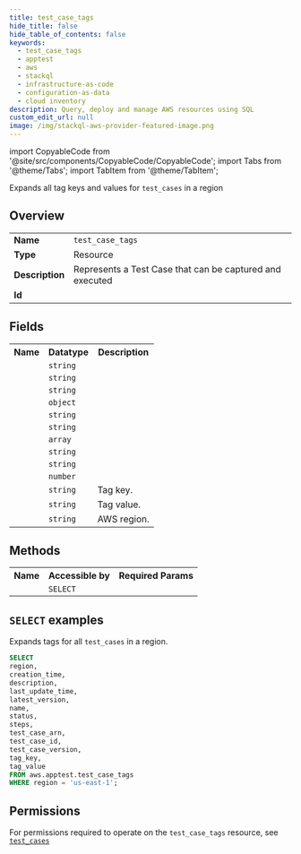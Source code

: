 ```yaml
---
title: test_case_tags
hide_title: false
hide_table_of_contents: false
keywords:
  - test_case_tags
  - apptest
  - aws
  - stackql
  - infrastructure-as-code
  - configuration-as-data
  - cloud inventory
description: Query, deploy and manage AWS resources using SQL
custom_edit_url: null
image: /img/stackql-aws-provider-featured-image.png
---
```


import CopyableCode from '@site/src/components/CopyableCode/CopyableCode';
import Tabs from '@theme/Tabs';
import TabItem from '@theme/TabItem';

Expands all tag keys and values for <code>test_cases</code> in a region

## Overview
<table>
<tbody>
<tr><td><b>Name</b></td><td><code>test_case_tags</code></td></tr>
<tr><td><b>Type</b></td><td>Resource</td></tr>
<tr><td><b>Description</b></td><td>Represents a Test Case that can be captured and executed</td></tr>
<tr><td><b>Id</b></td><td><CopyableCode code="aws.apptest.test_case_tags" /></td></tr>
</tbody>
</table>

## Fields
<table>
<tbody>
<tr><th>Name</th><th>Datatype</th><th>Description</th></tr><tr><td><CopyableCode code="creation_time" /></td><td><code>string</code></td><td></td></tr>
<tr><td><CopyableCode code="description" /></td><td><code>string</code></td><td></td></tr>
<tr><td><CopyableCode code="last_update_time" /></td><td><code>string</code></td><td></td></tr>
<tr><td><CopyableCode code="latest_version" /></td><td><code>object</code></td><td></td></tr>
<tr><td><CopyableCode code="name" /></td><td><code>string</code></td><td></td></tr>
<tr><td><CopyableCode code="status" /></td><td><code>string</code></td><td></td></tr>
<tr><td><CopyableCode code="steps" /></td><td><code>array</code></td><td></td></tr>
<tr><td><CopyableCode code="test_case_arn" /></td><td><code>string</code></td><td></td></tr>
<tr><td><CopyableCode code="test_case_id" /></td><td><code>string</code></td><td></td></tr>
<tr><td><CopyableCode code="test_case_version" /></td><td><code>number</code></td><td></td></tr>
<tr><td><CopyableCode code="tag_key" /></td><td><code>string</code></td><td>Tag key.</td></tr>
<tr><td><CopyableCode code="tag_value" /></td><td><code>string</code></td><td>Tag value.</td></tr>
<tr><td><CopyableCode code="region" /></td><td><code>string</code></td><td>AWS region.</td></tr>
</tbody>
</table>

## Methods

<table>
<tbody>
  <tr>
    <th>Name</th>
    <th>Accessible by</th>
    <th>Required Params</th>
  </tr>
  <tr>
    <td><CopyableCode code="list_resources" /></td>
    <td><code>SELECT</code></td>
    <td><CopyableCode code="region" /></td>
  </tr>
</tbody>
</table>

## `SELECT` examples
Expands tags for all <code>test_cases</code> in a region.
```sql
SELECT
region,
creation_time,
description,
last_update_time,
latest_version,
name,
status,
steps,
test_case_arn,
test_case_id,
test_case_version,
tag_key,
tag_value
FROM aws.apptest.test_case_tags
WHERE region = 'us-east-1';
```


## Permissions

For permissions required to operate on the <code>test_case_tags</code> resource, see <a href="/services/apptest/test_cases/#permissions"><code>test_cases</code></a>

